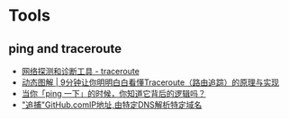 # Tools

## ping and traceroute
* [网络探测和诊断工具 - traceroute](https://zhuanlan.zhihu.com/p/504351554)
* [动态图解 | 9分钟让你明明白白看懂Traceroute（路由追踪）的原理与实现](https://zhuanlan.zhihu.com/p/404043710)
* [当你「ping 一下」的时候，你知道它背后的逻辑吗？](https://zhuanlan.zhihu.com/p/44443115)
* ["追捕"GitHub.comIP地址,由特定DNS解析特定域名](https://www.bilibili.com/read/cv11413827)
